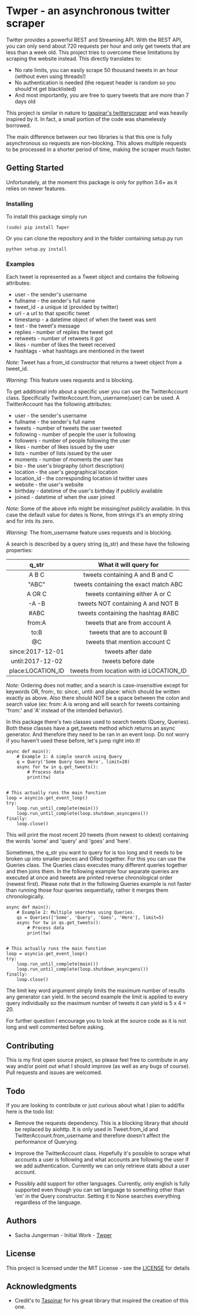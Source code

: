 # Twper - an asynchronous twitter scraper

Twitter provides a powerful REST and Streaming API. With the REST API, you can only send 
about 720 requests per hour and only get tweets that are less than a week old. This project 
tries to overcome these limitations by scraping the website instead. This directly translates to:
* No rate limits, you can easily scrape 50 thousand tweets in an hour (without even using threads!)
* No authentication is needed (the request header is random so you should'nt get blacklisted)
* And most importantly, you are free to query tweets that are more than 7 days old

This project is similar in nature to [taspinar's twitterscraper](https://github.com/taspinar/twitterscraper)
and was heavily inspired by it. In fact, a small portion of the code was shamelessly borrowed. 

The main difference between our two libraries is that this one is fully asynchronous so requests 
are non-blocking. This allows multiple requests to be processed in a shorter period of time, making 
the scraper much faster.

## Getting Started

Unfortunately, at the moment this package is only for python 3.6+ as it relies on newer features. 

### Installing

To install this package simply run

```
(sudo) pip install Twper
```

Or you can clone the repository and in the folder containing setup.py run

```
python setup.py install
```

### Examples

Each tweet is represented as a Tweet object and contains the following attributes:
* user - the sender's username
* fullname - the sender's full name
* tweet_id - a unique id (provided by twitter)
* url - a url to that specific tweet
* timestamp - a datetime object of when the tweet was sent
* text - the tweet's message
* replies - number of replies the tweet got
* retweets - number of retweets it got
* likes - number of likes the tweet received
* hashtags - what hashtags are mentioned in the tweet

*Note:* Tweet has a from_id constructor that returns a tweet object from a tweet_id. 

*Warning:* This feature uses requests and is blocking. 

To get additional info about a specific user you can use the TwitterAccount class. Specifically 
TwitterAccount.from_username(user) can be used. A TwitterAccount has the following attributes:
* user - the sender's username
* fullname - the sender's full name
* tweets - number of tweets the user tweeted
* following - number of people the user is following 
* followers - number of people following the user 
* likes - number of likes issued by the user
* lists - number of lists issued by the user
* moments - number of moments the user has
* bio - the user's biography (short description)
* location - the user's geographical location
* location_id - the corresponding location id twitter uses
* website - the user's website 
* birthday - datetime of the user's birthday if publicly available 
* joined - datetime of when the user joined

*Note:* Some of the above info might be missing/not publicly available. In this case the default value 
for dates is None, from strings it's an empty string and for ints its zero.

*Warning:* The from_username feature uses requests and is blocking. 

A search is described by a query string (q_str) and these have the following properties:

| q_str             | What it will query for                   |
|:-----------------:|:----------------------------------------:|
| A B C             | tweets containing A and B and C          |
|"ABC"              | tweets containing the exact match ABC    |
| A OR C            | tweets containing either A or C          |
| -A -B             | tweets NOT containing A and NOT B        |
| \#ABC             | tweets containing the hashtag \#ABC      |
| from:A            | tweets that are from account A           |
| to:B              | tweets that are to account B             |
| @C                | tweets that mention account C            |
| since:2017-12-01  | tweets after date                        |
| until:2017-12-02  | tweets before date                       |
| place:LOCATION_ID | tweets from location with id LOCATION_ID |


*Note:* Ordering does not matter, and a search is case-insensitive except for keywords OR, from:, to: 
since:, until: and place: which should be written exactly as above. Also there should NOT be a space 
between the colon and search value (ex: from: A is wrong and will search for tweets containing 
'from:' and 'A' instead of the intended behavior). 


In this package there's two classes used to search tweets (Query, Queries). Both these classes 
have a get_tweets method which returns an async generator. And therefore they need to be ran 
in an event loop. Do not worry if you haven't used these before, let's jump right into it!

```
async def main():
    # Example 1: A simple search using Query
    q = Query('Some Query Goes Here', limit=20)
    async for tw in q.get_tweets():
        # Process data
        print(tw)


# This actually runs the main function
loop = asyncio.get_event_loop()
try:
    loop.run_until_complete(main())
    loop.run_until_complete(loop.shutdown_asyncgens())
finally:
    loop.close()
```

This will print the most recent 20 tweets (from newest to oldest) containing the words 
'some' and 'query' and 'goes' and 'here'. 

Sometimes, the q_str you want to query for is too long and it needs to be broken up into 
smaller pieces and ORed together. For this you can use the Queries class. The Queries class 
executes many different queries together and then joins them. In the following example four 
separate queries are executed at once and tweets are printed reverse chronological order 
(newest first). Please note that in the following Queries example is not faster than running 
those four queries sequentially, rather it merges them chronologically.

```
async def main():
    # Example 2: Multiple searches using Queries.
    qs = Queries(['Some', 'Query', 'Goes', 'Here'], limit=5)
    async for tw in qs.get_tweets():
        # Process data
        print(tw)


# This actually runs the main function
loop = asyncio.get_event_loop()
try:
    loop.run_until_complete(main())
    loop.run_until_complete(loop.shutdown_asyncgens())
finally:
    loop.close()
```

The limit key word argument simply limits the maximum number of results any generator can yield. 
In the second example the limit is applied to every query individually so the maximum  number of 
tweets it can yield is 5 x 4 = 20.

For further question I encourage you to look at the source code as it is not long and well 
commented before asking. 

## Contributing

This is my first open source project, so please feel free to contribute in any way and/or point 
out what I should improve (as well as any bugs of course). Pull requests and issues are welcomed.

## Todo

If you are looking to contribute or just curious about what I plan to add/fix here is the todo list:

* Remove the requests dependency. This is a blocking library that should be replaced by aiohttp. It 
is only used in Tweet.from_id and TwitterAccount.from_username and therefore doesn't affect the 
performance of Querying.

* Improve the TwitterAccount class. Hopefully it's possible to scrape what accounts a user 
is following and what accounts are following the user if we add authentication. Currently we can 
only retrieve stats about a user account.

* Possibly add support for other languages. Currently, only english is fully supported even though 
you can set language to something other than 'en' in the Query constructor. Setting it to None searches 
everything regardless of the language.

## Authors

* Sacha Jungerman - Initial Work - [Twper](https://github.com/jungerm2/Twper)

## License

This project is licensed under the MIT License - see the [LICENSE](LICENSE) for details

## Acknowledgments

* Credit's to [Taspinar](http://www.ataspinar.com) for his great library that inspired the 
creation of this one.